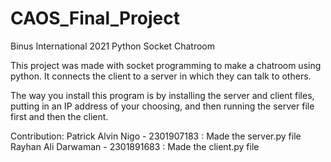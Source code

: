 # CAOS_Final_Project
Binus International 2021
Python Socket Chatroom

This project was made with socket programming to make a chatroom using python. It connects the client to a server in which they can talk to others.

The way you install this program is by installing the server and client files, putting in an IP address of your choosing, and then running the server file first and then the client.

Contribution:
Patrick Alvin Nigo - 2301907183 : Made the server.py file
Rayhan Ali Darwaman - 2301891683 : Made the client.py file
